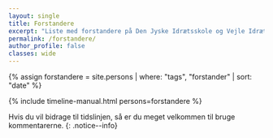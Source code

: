 ```yaml
---
layout: single
title: Forstandere
excerpt: "Liste med forstandere på Den Jyske Idrætsskole og Vejle Idrætshøjskole"
permalink: /forstandere/
author_profile: false
classes: wide
---
```


{% assign forstandere = site.persons | where: "tags", "forstander" | sort: "date" %}

{% include timeline-manual.html persons=forstandere %}

Hvis du vil bidrage til tidslinjen, så er du meget velkommen til bruge kommentarerne.
{: .notice--info}
